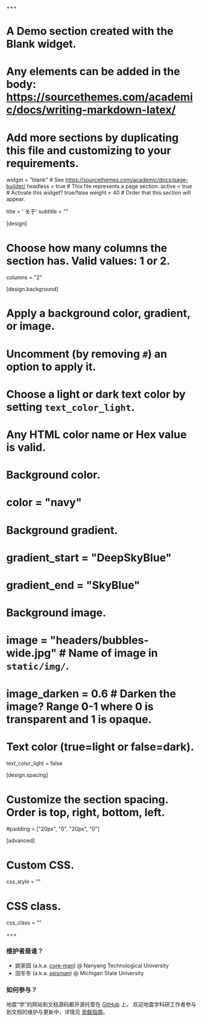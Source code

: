 +++
# A Demo section created with the Blank widget.
# Any elements can be added in the body: https://sourcethemes.com/academic/docs/writing-markdown-latex/
# Add more sections by duplicating this file and customizing to your requirements.

widget = "blank"  # See https://sourcethemes.com/academic/docs/page-builder/
headless = true  # This file represents a page section.
active = true  # Activate this widget? true/false
weight = 40  # Order that this section will appear.

title = '<i class="fas fa-question-circle"></i> 关于'
subtitle = ""

[design]
  # Choose how many columns the section has. Valid values: 1 or 2.
  columns = "2"

[design.background]
  # Apply a background color, gradient, or image.
  #   Uncomment (by removing `#`) an option to apply it.
  #   Choose a light or dark text color by setting `text_color_light`.
  #   Any HTML color name or Hex value is valid.

  # Background color.
  # color = "navy"

  # Background gradient.
  # gradient_start = "DeepSkyBlue"
  # gradient_end = "SkyBlue"

  # Background image.
  # image = "headers/bubbles-wide.jpg"  # Name of image in `static/img/`.
  # image_darken = 0.6  # Darken the image? Range 0-1 where 0 is transparent and 1 is opaque.

  # Text color (true=light or false=dark).
  text_color_light = false

[design.spacing]
  # Customize the section spacing. Order is top, right, bottom, left.
  #padding = ["20px", "0", "20px", "0"]

[advanced]
 # Custom CSS.
 css_style = ""

 # CSS class.
 css_class = ""

+++

### 维护者是谁？

- 姚家园 (a.k.a. [core-man](https://github.com/core-man)) @ Nanyang Technological University
- 田冬冬 (a.k.a. [seisman](https://github.com/seisman)) @ Michigan State University

### 如何参与？

地震“学”的网站和文档源码都开源托管在
<i class="fab fa-github"></i> [GitHub](https://github.com/seismo-learn) 上。
欢迎地震学科研工作者参与到文档的维护与更新中，详情见
[贡献指南](https://seismo-learn.org/contributing/)。

